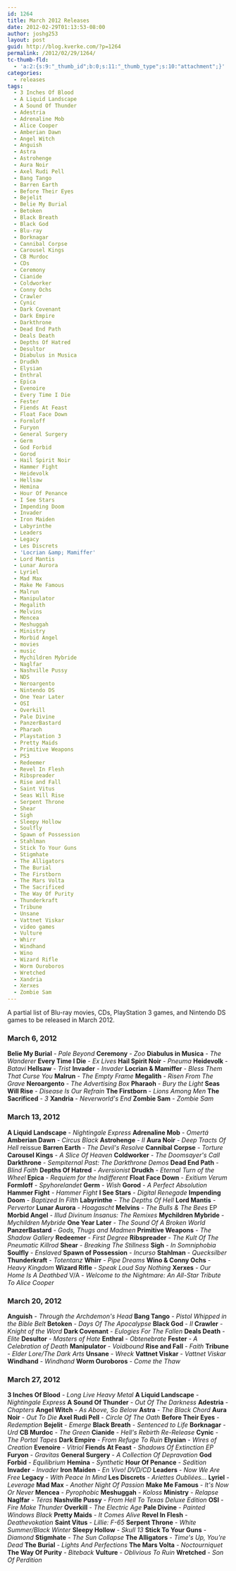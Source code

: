 ```yaml
---
id: 1264
title: March 2012 Releases
date: 2012-02-29T01:13:53-08:00
author: joshg253
layout: post
guid: http://blog.kverke.com/?p=1264
permalink: /2012/02/29/1264/
tc-thumb-fld:
  - 'a:2:{s:9:"_thumb_id";b:0;s:11:"_thumb_type";s:10:"attachment";}'
categories:
  - releases
tags:
  - 3 Inches Of Blood
  - A Liquid Landscape
  - A Sound Of Thunder
  - Adestria
  - Adrenaline Mob
  - Alice Cooper
  - Amberian Dawn
  - Angel Witch
  - Anguish
  - Astra
  - Astrohenge
  - Aura Noir
  - Axel Rudi Pell
  - Bang Tango
  - Barren Earth
  - Before Their Eyes
  - Bejelit
  - Belie My Burial
  - Betoken
  - Black Breath
  - Black God
  - Blu-ray
  - Borknagar
  - Cannibal Corpse
  - Carousel Kings
  - CB Murdoc
  - CDs
  - Ceremony
  - Cianide
  - Coldworker
  - Conny Ochs
  - Crawler
  - Cynic
  - Dark Covenant
  - Dark Empire
  - Darkthrone
  - Dead End Path
  - Deals Death
  - Depths Of Hatred
  - Desultor
  - Diabulus in Musica
  - Drudkh
  - Elysian
  - Enthral
  - Epica
  - Evenoire
  - Every Time I Die
  - Fester
  - Fiends At Feast
  - Float Face Down
  - Formloff
  - Furyon
  - General Surgery
  - Germ
  - God Forbid
  - Gorod
  - Hail Spirit Noir
  - Hammer Fight
  - Heidevolk
  - Hellsaw
  - Hemina
  - Hour Of Penance
  - I See Stars
  - Impending Doom
  - Invader
  - Iron Maiden
  - Labyrinthe
  - Leaders
  - Legacy
  - Les Discrets
  - 'Locrian &amp; Mamiffer'
  - Lord Mantis
  - Lunar Aurora
  - Lyriel
  - Mad Max
  - Make Me Famous
  - Malrun
  - Manipulator
  - Megalith
  - Melvins
  - Mencea
  - Meshuggah
  - Ministry
  - Morbid Angel
  - movies
  - music
  - Mychildren Mybride
  - Naglfar
  - Nashville Pussy
  - NDS
  - Neroargento
  - Nintendo DS
  - One Year Later
  - OSI
  - Overkill
  - Pale Divine
  - PanzerBastard
  - Pharaoh
  - Playstation 3
  - Pretty Maids
  - Primitive Weapons
  - PS3
  - Redeemer
  - Revel In Flesh
  - Ribspreader
  - Rise and Fall
  - Saint Vitus
  - Seas Will Rise
  - Serpent Throne
  - Shear
  - Sigh
  - Sleepy Hollow
  - Soulfly
  - Spawn of Possession
  - Stahlman
  - Stick To Your Guns
  - Stigmhate
  - The Alligators
  - The Burial
  - The Firstborn
  - The Mars Volta
  - The Sacrificed
  - The Way Of Purity
  - Thunderkraft
  - Tribune
  - Unsane
  - Vattnet Viskar
  - video games
  - Vulture
  - Whirr
  - Windhand
  - Wino
  - Wizard Rifle
  - Worm Ouroboros
  - Wretched
  - Xandria
  - Xerxes
  - Zombie Sam
---
```

A partial list of Blu-ray movies, CDs, PlayStation 3 games, and Nintendo DS games to be released in March 2012.
<!--more-->

<h3>March 6, 2012</h3>

<strong>Belie My Burial</strong> - <em>Pale Beyond</em>
<strong>Ceremony</strong> - <em>Zoo</em>
<strong>Diabulus in Musica</strong> - <em>The Wanderer</em>
<strong>Every Time I Die</strong> - <em>Ex Lives</em>
<strong>Hail Spirit Noir</strong> - <em>Pneuma</em>
<strong>Heidevolk</strong> - <em>Batavi</em>
<strong>Hellsaw</strong> - <em>Trist</em>
<strong>Invader</strong> - <em>Invader</em>
<strong>Locrian &amp; Mamiffer</strong> - <em>Bless Them That Curse You</em>
<strong>Malrun</strong> - <em>The Empty Frame</em>
<strong>Megalith</strong> - <em>Risen From The Grave</em>
<strong>Neroargento</strong> - <em>The Advertising Box</em>
<strong>Pharaoh</strong> - <em>Bury the Light</em>
<strong>Seas Will Rise</strong> - <em>Disease Is Our Refrain</em>
<strong>The Firstborn</strong> - <em>Lions Among Men</em>
<strong>The Sacrificed</strong> - <em>3</em>
<strong>Xandria</strong> - <em>Neverworld's End</em>
<strong>Zombie Sam</strong> - <em>Zombie Sam</em>

<h3>March 13, 2012</h3>

<strong>A Liquid Landscape</strong> - <em>Nightingale Express</em>
<strong>Adrenaline Mob</strong> - <em>Omertá</em>
<strong>Amberian Dawn</strong> - <em>Circus Black</em>
<strong>Astrohenge</strong> - <em>II</em>
<strong>Aura Noir</strong> - <em>Deep Tracts Of Hell</em> reissue
<strong>Barren Earth</strong> - <em>The Devil's Resolve</em>
<strong>Cannibal Corpse</strong> - <em>Torture</em>
<strong>Carousel Kings</strong> - <em>A Slice Of Heaven</em>
<strong>Coldworker</strong> - <em>The Doomsayer's Call</em>
<strong>Darkthrone</strong> - <em>Sempiternal Past: The Darkthrone Demos</em>
<strong>Dead End Path</strong> - <em>Blind Faith</em>
<strong>Depths Of Hatred</strong> - <em>Aversionist</em>
<strong>Drudkh</strong> - <em>Eternal Turn of the Wheel</em>
<strong>Epica</strong> - <em>Requiem for the Indifferent</em>
<strong>Float Face Down</strong> - <em>Exitium Verum</em>
<strong>Formloff</strong> - <em>Spyhorelandet</em>
<strong>Germ</strong> - <em>Wish</em>
<strong>Gorod</strong> - <em>A Perfect Absolution</em>
<strong>Hammer Fight</strong> - <em>Hammer Fight</em>
<strong>I See Stars</strong> - <em>Digital Renegade</em>
<strong>Impending Doom</strong> - <em>Baptized In Filth</em>
<strong>Labyrinthe</strong> - <em>The Depths Of Hell</em>
<strong>Lord Mantis</strong> - <em>Pervertor</em>
<strong>Lunar Aurora</strong> - <em>Hoagascht</em>
<strong>Melvins</strong> - <em>The Bulls &amp; The Bees</em> EP
<strong>Morbid Angel</strong> - <em>Illud Divinum Insanus: The Remixes</em>
<strong>Mychildren Mybride</strong> - <em>Mychildren Mybride</em>
<strong>One Year Later</strong> - <em>The Sound Of A Broken World</em>
<strong>PanzerBastard</strong> - <em>Gods, Thugs and Madmen</em>
<strong>Primitive Weapons</strong> - <em>The Shadow Gallery</em>
<strong>Redeemer</strong> - <em>First Degree</em>
<strong>Ribspreader</strong> - <em>The Kult Of The Pneumatic Killrod</em>
<strong>Shear</strong> - <em>Breaking The Stillness</em>
<strong>Sigh</strong> - <em>In Somniphobia</em>
<strong>Soulfly</strong> - <em>Enslaved</em>
<strong>Spawn of Possession</strong> - <em>Incurso</em>
<strong>Stahlman</strong> - <em>Quecksilber</em>
<strong>Thunderkraft</strong> - <em>Totentanz</em>
<strong>Whirr</strong> - <em>Pipe Dreams</em>
<strong>Wino &amp; Conny Ochs</strong> - <em>Heavy Kingdom</em>
<strong>Wizard Rifle</strong> - <em>Speak Loud Say Nothing</em>
<strong>Xerxes</strong> - <em>Our Home Is A Deathbed</em>
V/A - <em>Welcome to the Nightmare: An All-Star Tribute To Alice Cooper</em>

<h3>March 20, 2012</h3>

<strong>Anguish</strong> - <em>Through the Archdemon's Head</em>
<strong>Bang Tango</strong> - <em>Pistol Whipped in the Bible Belt</em>
<strong>Betoken</strong> - <em>Days Of The Apocalypse</em>
<strong>Black God</strong> - <em>II</em>
<strong>Crawler</strong> - <em>Knight of the Word</em>
<strong>Dark Covenant</strong> - <em>Eulogies For The Fallen</em>
<strong>Deals Death</strong> - <em>Elite</em>
<strong>Desultor</strong> - <em>Masters of Hate</em>
<strong>Enthral</strong> - <em>Obtenebrate</em>
<strong>Fester</strong> - <em>A Celebration of Death</em>
<strong>Manipulator</strong> - <em>Voidbound</em>
<strong>Rise and Fall</strong> - <em>Faith</em>
<strong>Tribune</strong> - <em>Elder Lore/The Dark Arts</em>
<strong>Unsane</strong> - <em>Wreck</em>
<strong>Vattnet Viskar</strong> - <em>Vattnet Viskar</em>
<strong>Windhand</strong> - <em>Windhand</em>
<strong>Worm Ouroboros</strong> - <em>Come the Thaw</em>

<h3>March 27, 2012</h3>

<strong>3 Inches Of Blood</strong> - <em>Long Live Heavy Metal</em>
<strong>A Liquid Landscape</strong> - <em>Nightingale Express</em>
<strong>A Sound Of Thunder</strong> - <em>Out Of The Darkness</em>
<strong>Adestria</strong> - <em>Chapters</em>
<strong>Angel Witch</strong> - <em>As Above, So Below</em>
<strong>Astra</strong> - <em>The Black Chord</em>
<strong>Aura Noir</strong> - <em>Out To Die</em>
<strong>Axel Rudi Pell</strong> - <em>Circle Of The Oath</em>
<strong>Before Their Eyes</strong> - <em>Redemption</em>
<strong>Bejelit</strong> - <em>Emerge</em>
<strong>Black Breath</strong> - <em>Sentenced to Life</em>
<strong>Borknagar</strong> - <em>Urd</em>
<strong>CB Murdoc</strong> - <em>The Green</em>
<strong>Cianide</strong> - <em>Hell's Rebirth Re-Release</em>
<strong>Cynic</strong> - <em>The Portal Tapes</em>
<strong>Dark Empire</strong> - <em>From Refuge To Ruin</em>
<strong>Elysian</strong> - <em>Wires of Creation</em>
<strong>Evenoire</strong> - <em>Vitriol</em>
<strong>Fiends At Feast</strong> - <em>Shadows Of Extinction EP</em>
<strong>Furyon</strong> - <em>Gravitas</em>
<strong>General Surgery</strong> - <em>A Collection Of Depravation</em>
<strong>God Forbid</strong> - <em>Equilibrium</em>
<strong>Hemina</strong> - <em>Synthetic</em>
<strong>Hour Of Penance</strong> - <em>Sedition</em>
<strong>Invader</strong> - <em>Invader</em>
<strong>Iron Maiden</strong> - <em>En Vivo! DVD/CD</em>
<strong>Leaders</strong> - <em>Now We Are Free</em>
<strong>Legacy</strong> - <em>With Peace In Mind</em>
<strong>Les Discrets</strong> - <em>Ariettes Oubliées...</em>
<strong>Lyriel</strong> - <em>Leverage</em>
<strong>Mad Max</strong> - <em>Another Night Of Passion</em>
<strong>Make Me Famous</strong> - <em>It's Now Or Never</em>
<strong>Mencea</strong> - <em>Pyrophobic</em>
<strong>Meshuggah</strong> - <em>Koloss</em>
<strong>Ministry</strong> - <em>Relapse</em>
<strong>Naglfar</strong> - <em>Téras</em>
<strong>Nashville Pussy</strong> - <em>From Hell To Texas Deluxe Edition</em>
<strong>OSI</strong> - <em>Fire Make Thunder</em>
<strong>Overkill</strong> - <em>The Electric Age</em>
<strong>Pale Divine</strong> - <em>Painted Windows Black</em>
<strong>Pretty Maids</strong> - <em>It Comes Alive</em>
<strong>Revel In Flesh</strong> - <em>Deathevokation</em>
<strong>Saint Vitus</strong> - <em>Lillie: F-65</em>
<strong>Serpent Throne</strong> - <em>White Summer/Black Winter</em>
<strong>Sleepy Hollow</strong> - <em>Skull 13</em>
<strong>Stick To Your Guns</strong> - <em>Diamond</em>
<strong>Stigmhate</strong> - <em>The Sun Collapse</em>
<strong>The Alligators</strong> - <em>Time's Up, You're Dead</em>
<strong>The Burial</strong> - <em>Lights And Perfections</em>
<strong>The Mars Volta</strong> - <em>Noctourniquet</em>
<strong>The Way Of Purity</strong> - <em>Biteback</em>
<strong>Vulture</strong> - <em>Oblivious To Ruin</em>
<strong>Wretched</strong> - <em>Son Of Perdition</em>